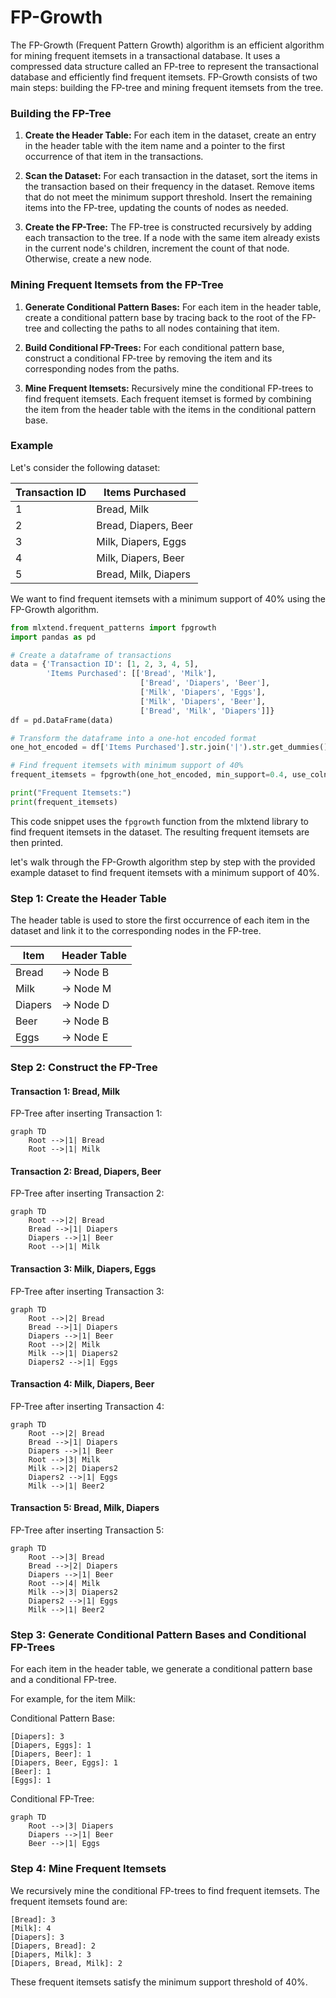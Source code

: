 # FP-Growth

The FP-Growth (Frequent Pattern Growth) algorithm is an efficient algorithm for mining frequent itemsets in a transactional database. It uses a compressed data structure called an FP-tree to represent the transactional database and efficiently find frequent itemsets. FP-Growth consists of two main steps: building the FP-tree and mining frequent itemsets from the tree.

### Building the FP-Tree

1. **Create the Header Table:** For each item in the dataset, create an entry in the header table with the item name and a pointer to the first occurrence of that item in the transactions.

2. **Scan the Dataset:** For each transaction in the dataset, sort the items in the transaction based on their frequency in the dataset. Remove items that do not meet the minimum support threshold. Insert the remaining items into the FP-tree, updating the counts of nodes as needed.

3. **Create the FP-Tree:** The FP-tree is constructed recursively by adding each transaction to the tree. If a node with the same item already exists in the current node's children, increment the count of that node. Otherwise, create a new node.

### Mining Frequent Itemsets from the FP-Tree

1. **Generate Conditional Pattern Bases:** For each item in the header table, create a conditional pattern base by tracing back to the root of the FP-tree and collecting the paths to all nodes containing that item.

2. **Build Conditional FP-Trees:** For each conditional pattern base, construct a conditional FP-tree by removing the item and its corresponding nodes from the paths.

3. **Mine Frequent Itemsets:** Recursively mine the conditional FP-trees to find frequent itemsets. Each frequent itemset is formed by combining the item from the header table with the items in the conditional pattern base.

### Example

Let's consider the following dataset:

| Transaction ID | Items Purchased       |
|----------------|-----------------------|
| 1              | Bread, Milk           |
| 2              | Bread, Diapers, Beer  |
| 3              | Milk, Diapers, Eggs   |
| 4              | Milk, Diapers, Beer   |
| 5              | Bread, Milk, Diapers  |

We want to find frequent itemsets with a minimum support of 40% using the FP-Growth algorithm.

```python
from mlxtend.frequent_patterns import fpgrowth
import pandas as pd

# Create a dataframe of transactions
data = {'Transaction ID': [1, 2, 3, 4, 5],
        'Items Purchased': [['Bread', 'Milk'],
                             ['Bread', 'Diapers', 'Beer'],
                             ['Milk', 'Diapers', 'Eggs'],
                             ['Milk', 'Diapers', 'Beer'],
                             ['Bread', 'Milk', 'Diapers']]}
df = pd.DataFrame(data)

# Transform the dataframe into a one-hot encoded format
one_hot_encoded = df['Items Purchased'].str.join('|').str.get_dummies()

# Find frequent itemsets with minimum support of 40%
frequent_itemsets = fpgrowth(one_hot_encoded, min_support=0.4, use_colnames=True)

print("Frequent Itemsets:")
print(frequent_itemsets)
```

This code snippet uses the `fpgrowth` function from the mlxtend library to find frequent itemsets in the dataset. The resulting frequent itemsets are then printed.

let's walk through the FP-Growth algorithm step by step with the provided example dataset to find frequent itemsets with a minimum support of 40%.

### Step 1: Create the Header Table

The header table is used to store the first occurrence of each item in the dataset and link it to the corresponding nodes in the FP-tree.

| Item   | Header Table |
|--------|--------------|
| Bread  | -> Node B    |
| Milk   | -> Node M    |
| Diapers| -> Node D    |
| Beer   | -> Node B    |
| Eggs   | -> Node E    |

### Step 2: Construct the FP-Tree

#### Transaction 1: Bread, Milk

FP-Tree after inserting Transaction 1:


```mermaid
graph TD
    Root -->|1| Bread
    Root -->|1| Milk

```


#### Transaction 2: Bread, Diapers, Beer

FP-Tree after inserting Transaction 2:


```mermaid
graph TD
    Root -->|2| Bread
    Bread -->|1| Diapers
    Diapers -->|1| Beer
    Root -->|1| Milk

```

#### Transaction 3: Milk, Diapers, Eggs

FP-Tree after inserting Transaction 3:

```mermaid
graph TD
    Root -->|2| Bread
    Bread -->|1| Diapers
    Diapers -->|1| Beer
    Root -->|2| Milk
    Milk -->|1| Diapers2
    Diapers2 -->|1| Eggs

```

#### Transaction 4: Milk, Diapers, Beer

FP-Tree after inserting Transaction 4:

```mermaid
graph TD
    Root -->|2| Bread
    Bread -->|1| Diapers
    Diapers -->|1| Beer
    Root -->|3| Milk
    Milk -->|2| Diapers2
    Diapers2 -->|1| Eggs
    Milk -->|1| Beer2

```

#### Transaction 5: Bread, Milk, Diapers

FP-Tree after inserting Transaction 5:

```mermaid
graph TD
    Root -->|3| Bread
    Bread -->|2| Diapers
    Diapers -->|1| Beer
    Root -->|4| Milk
    Milk -->|3| Diapers2
    Diapers2 -->|1| Eggs
    Milk -->|1| Beer2

```

### Step 3: Generate Conditional Pattern Bases and Conditional FP-Trees

For each item in the header table, we generate a conditional pattern base and a conditional FP-tree.

For example, for the item Milk:

Conditional Pattern Base:
```
[Diapers]: 3
[Diapers, Eggs]: 1
[Diapers, Beer]: 1
[Diapers, Beer, Eggs]: 1
[Beer]: 1
[Eggs]: 1
```

Conditional FP-Tree:
```mermaid
graph TD
    Root -->|3| Diapers
    Diapers -->|1| Beer
    Beer -->|1| Eggs

```


### Step 4: Mine Frequent Itemsets

We recursively mine the conditional FP-trees to find frequent itemsets. The frequent itemsets found are:

```
[Bread]: 3
[Milk]: 4
[Diapers]: 3
[Diapers, Bread]: 2
[Diapers, Milk]: 3
[Diapers, Bread, Milk]: 2
```

These frequent itemsets satisfy the minimum support threshold of 40%.
